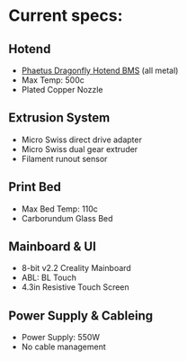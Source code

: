 # Current specs:


## Hotend
- [Phaetus Dragonfly Hotend BMS](https://www.phaetus.com/dragonflybms/) (all metal)
- Max Temp: 500c
- Plated Copper Nozzle


## Extrusion System
- Micro Swiss direct drive adapter
- Micro Swiss dual gear extruder
- Filament runout sensor

## Print Bed
- Max Bed Temp: 110c
- Carborundum Glass Bed

## Mainboard & UI
- 8-bit v2.2 Creality Mainboard
- ABL: BL Touch
- 4.3in Resistive Touch Screen


## Power Supply & Cableing
- Power Supply: 550W
- No cable management
